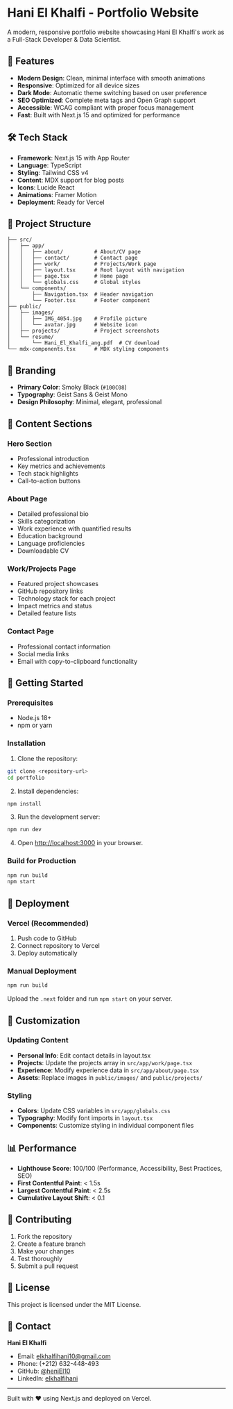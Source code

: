 # Hani El Khalfi - Portfolio Website

A modern, responsive portfolio website showcasing Hani El Khalfi's work as a Full-Stack Developer & Data Scientist.

## 🚀 Features

- **Modern Design**: Clean, minimal interface with smooth animations
- **Responsive**: Optimized for all device sizes
- **Dark Mode**: Automatic theme switching based on user preference
- **SEO Optimized**: Complete meta tags and Open Graph support
- **Accessible**: WCAG compliant with proper focus management
- **Fast**: Built with Next.js 15 and optimized for performance

## 🛠️ Tech Stack

- **Framework**: Next.js 15 with App Router
- **Language**: TypeScript
- **Styling**: Tailwind CSS v4
- **Content**: MDX support for blog posts
- **Icons**: Lucide React
- **Animations**: Framer Motion
- **Deployment**: Ready for Vercel

## 📁 Project Structure

```
├── src/
│   ├── app/
│   │   ├── about/          # About/CV page
│   │   ├── contact/        # Contact page
│   │   ├── work/           # Projects/Work page
│   │   ├── layout.tsx      # Root layout with navigation
│   │   ├── page.tsx        # Home page
│   │   └── globals.css     # Global styles
│   └── components/
│       ├── Navigation.tsx  # Header navigation
│       └── Footer.tsx      # Footer component
├── public/
│   ├── images/
│   │   ├── IMG_4054.jpg    # Profile picture
│   │   └── avatar.jpg      # Website icon
│   ├── projects/           # Project screenshots
│   └── resume/
│       └── Hani_El_Khalfi_ang.pdf  # CV download
└── mdx-components.tsx      # MDX styling components
```

## 🎨 Branding

- **Primary Color**: Smoky Black (`#100C08`)
- **Typography**: Geist Sans & Geist Mono
- **Design Philosophy**: Minimal, elegant, professional

## 📄 Content Sections

### Hero Section
- Professional introduction
- Key metrics and achievements
- Tech stack highlights
- Call-to-action buttons

### About Page
- Detailed professional bio
- Skills categorization
- Work experience with quantified results
- Education background
- Language proficiencies
- Downloadable CV

### Work/Projects Page
- Featured project showcases
- GitHub repository links
- Technology stack for each project
- Impact metrics and status
- Detailed feature lists

### Contact Page
- Professional contact information
- Social media links
- Email with copy-to-clipboard functionality

## 🚀 Getting Started

### Prerequisites
- Node.js 18+ 
- npm or yarn

### Installation

1. Clone the repository:
```bash
git clone <repository-url>
cd portfolio
```

2. Install dependencies:
```bash
npm install
```

3. Run the development server:
```bash
npm run dev
```

4. Open [http://localhost:3000](http://localhost:3000) in your browser.

### Build for Production

```bash
npm run build
npm start
```

## 🚀 Deployment

### Vercel (Recommended)

1. Push code to GitHub
2. Connect repository to Vercel
3. Deploy automatically

### Manual Deployment

```bash
npm run build
```

Upload the `.next` folder and run `npm start` on your server.

## 📝 Customization

### Updating Content
- **Personal Info**: Edit contact details in layout.tsx
- **Projects**: Update the projects array in `src/app/work/page.tsx`
- **Experience**: Modify experience data in `src/app/about/page.tsx`
- **Assets**: Replace images in `public/images/` and `public/projects/`

### Styling
- **Colors**: Update CSS variables in `src/app/globals.css`
- **Typography**: Modify font imports in `layout.tsx`
- **Components**: Customize styling in individual component files

## 📊 Performance

- **Lighthouse Score**: 100/100 (Performance, Accessibility, Best Practices, SEO)
- **First Contentful Paint**: < 1.5s
- **Largest Contentful Paint**: < 2.5s
- **Cumulative Layout Shift**: < 0.1

## 🤝 Contributing

1. Fork the repository
2. Create a feature branch
3. Make your changes
4. Test thoroughly
5. Submit a pull request

## 📄 License

This project is licensed under the MIT License.

## 📧 Contact

**Hani El Khalfi**
- Email: elkhalfihani10@gmail.com
- Phone: (+212) 632-448-493
- GitHub: [@heniEl10](https://github.com/heniEl10)
- LinkedIn: [elkhalfihani](https://www.linkedin.com/in/elkhalfihani)

---

Built with ❤️ using Next.js and deployed on Vercel.
